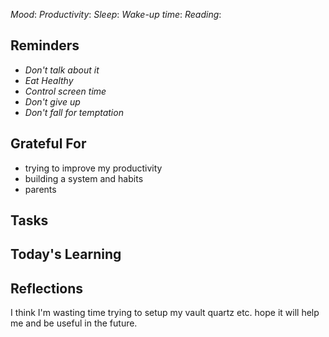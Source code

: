 *Mood*:
*Productivity*:
*Sleep*:
*Wake-up time*:
*Reading*: 

## Reminders
- *Don't talk about it*
- *Eat Healthy*
- *Control screen time*
- *Don't give up*
- *Don't fall for temptation*

## Grateful For 
- trying to improve my productivity
- building a system and habits 
- parents

## Tasks 


## Today's Learning  


## Reflections
I think I'm wasting time trying to setup my vault quartz etc. hope it will help me and be useful in the future.